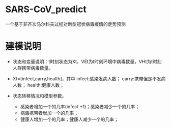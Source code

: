 # SARS-CoV_predict
一个基于非齐次马尔科夫过程对新型冠状病毒疫情的走势预测
# 建模说明
- 状态和变量说明：t时刻状态为Xt，VEt为t时刻环境中病毒数量，VHt为t时刻人群携带病毒数量。

 - Xt=[infect,carry,health]，其中
   infect:感染发病人数；
   carry:携带但是不发病人数；
   health:健康人数；
   
   
- 状态转移情况和模型参数。
   
   - 感染者增加一个的几率(infect +1)；感染者减少一个的几率；
   - 病毒携带者增加一个的几率；
   - 健康人增加一个的几率；健康人减少一个的几率；

